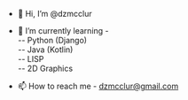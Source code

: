 - 👋 Hi, I’m @dzmcclur
<!---
- 👀 I’m interested in ...
--->
- 🌱 I’m currently learning -  
  -- Python (Django)  
  -- Java (Kotlin)  
  -- LISP  
  -- 2D Graphics  
<!---
- 💞️ I’m looking to collaborate on ...
--->
- 📫 How to reach me - dzmcclur@gmail.com

<!---
dzmcclur/dzmcclur is a ✨ special ✨ repository because its `README.md` (this file) appears on your GitHub profile.
You can click the Preview link to take a look at your changes.
--->
